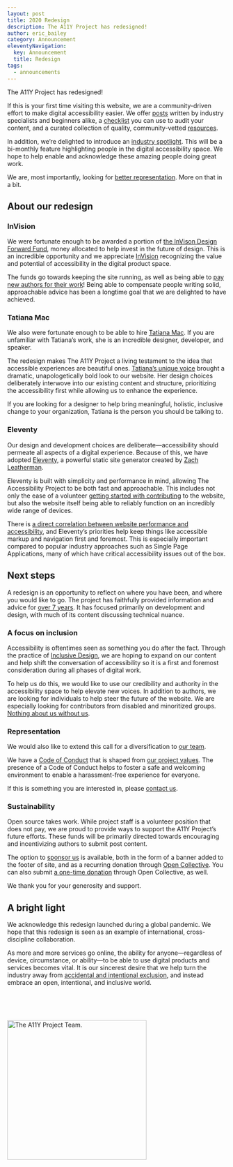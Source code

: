 ```yaml
---
layout: post
title: 2020 Redesign
description: The A11Y Project has redesigned!
author: eric_bailey
category: Announcement
eleventyNavigation:
  key: Announcement
  title: Redesign
tags:
  - announcements
---
```


The A11Y Project has redesigned!

If this is your first time visiting this website, we are a community-driven effort to make digital accessibility easier. We offer [posts](/posts/) written by industry specialists and beginners alike, a [checklist](/checklist/) you can use to audit your content, and a curated collection of quality, community-vetted [resources](/resources/).

In addition, we’re delighted to introduce an [industry spotlight](). This will be a bi-monthly feature highlighting people in the digital accessibility space. We hope to help enable and acknowledge these amazing people doing great work.

We are, most importantly, looking for [better representation](/contribute/). More on that in a bit.


## About our redesign

### InVision

We were fortunate enough to be awarded a portion of [the InVison Design Forward Fund](https://www.invisionapp.com/design-forward-fund), money allocated to help invest in the future of design. This is an incredible opportunity and we appreciate [InVision](https://www.invisionapp.com/) recognizing the value and potential of accessibility in the digital product space.

The funds go towards keeping the site running, as well as being able to [pay new authors for their work](/contributing-guidelines/#compensation)! Being able to compensate people writing solid, approachable advice has been a longtime goal that we are delighted to have achieved.

### Tatiana Mac

We also were fortunate enough to be able to hire [Tatiana Mac](https://tatianamac.com/). If you are unfamiliar with Tatiana’s work, she is an incredible designer, developer, and speaker.

The redesign makes The A11Y Project a living testament to the idea that accessible experiences are beautiful ones. [Tatiana’s unique voice](https://tatianamac.com/writing) brought a dramatic, unapologetically bold look to our website. Her design choices deliberately interwove into our existing content and structure, prioritizing the accessibility first while allowing us to enhance the experience.

If you are looking for a designer to help bring meaningful, holistic, inclusive change to your organization, Tatiana is the person you should be talking to.

### Eleventy

Our design and development choices are deliberate—accessibility should permeate all aspects of a digital experience. Because of this, we have adopted [Eleventy](https://www.11ty.dev/), a powerful static site generator created by [Zach Leatherman](https://www.zachleat.com/).

Eleventy is built with simplicity and performance in mind, allowing The Accessibility Project to be both fast and approachable. This includes not only the ease of a volunteer [getting started with contributing](/contribute/) to the website, but also the website itself being able to reliably function on an incredibly wide range of devices.

There is [a direct correlation between website performance and accessibility](https://noti.st/ericwbailey/Yfyaxa/the-intersection-of-performance-and-accessibility), and Eleventy’s priorities help keep things like accessible markup and navigation first and foremost. This is especially important compared to popular industry approaches such as Single Page Applications, many of which have critical accessibility issues out of the box.


## Next steps

A redesign is an opportunity to reflect on where you have been, and where you would like to go. The project has faithfully provided information and advice for [over 7 years](https://github.com/a11yproject/a11yproject.com/commit/fcb20f28b3f9f32e9234fcc063ae6f5649ae2a0b). It has focused primarily on development and design, with much of its content discussing technical nuance.

### A focus on inclusion

Accessibility is oftentimes seen as something you do after the fact. Through the practice of [Inclusive Design](/resources/#mismatch-how-inclusion-shapes-design), we are hoping to expand on our content and help shift the conversation of accessibility so it is a first and foremost consideration during all phases of digital work.

To help us do this, we would like to use our credibility and authority in the accessibility space to help elevate new voices. In addition to authors, we are looking for individuals to help steer the future of the website. We are especially looking for contributors from disabled and minoritized groups. [Nothing about us without us](https://en.m.wikipedia.org/wiki/Nothing_About_Us_Without_Us).

### Representation

We would also like to extend this call for a diversification to [our team](/team/).

We have a [Code of Conduct](/code-of-conduct/) that is shaped from [our project values](/values/). The presence of a Code of Conduct helps to foster a safe and welcoming environment to enable a harassment-free experience for everyone.

If this is something you are interested in, please [contact us](hello@a11yproject.com).

### Sustainability

Open source takes work. While project staff is a volunteer position that does not pay, we are proud to provide ways to support the A11Y Project’s future efforts. These funds will be primarily directed towards encouraging and incentivizing authors to submit post content.

The option to [sponsor us](/sponsorship/) is available, both in the form of a banner added to the footer of site, and as a recurring donation through [Open Collective](https://opencollective.com/the-a11y-project). You can also submit [a one-time donation](https://opencollective.com/the-a11y-project/contribute/one-time-donation-16880/checkout) through Open Collective, as well.

We thank you for your generosity and support.

## A bright light

We acknowledge this redesign launched during a global pandemic. We hope that this redesign is seen as an example of international, cross-discipline collaboration.

As more and more services go online, the ability for anyone—regardless of device, circumstance, or ability—to be able to use digital products and services becomes vital. It is our sincerest desire that we help turn the industry away from [accidental and intentional exclusion](https://themarkup.org/2020/04/21/blind-users-struggle-with-state-coronavirus-websites), and instead embrace an open, intentional, and inclusive world.

<a href="/team/">
	<img role="img" alt="The A11Y Project Team." src="/img/announcements/a11y-signature.svg" style="margin-top: 4rem; width: 20rem;" />
</a>

